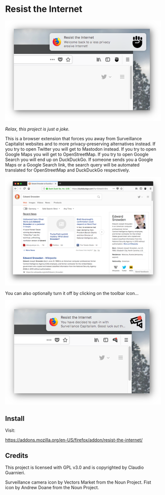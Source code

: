 # Resist the Internet

![](graphics/free.png)

*Relax, this project is just a joke.*

This is a browser extension that forces you away from Surveillance Capitalist
websites and to more privacy-preserving alternatives instead. If you try to open
Twitter you will get to Mastodon instead. If you try to open Google Maps you
will get to OpenStreetMap. If you try to open Google Search you will end up on
DuckDuckGo. If someone sends you a Google Maps or a Google Search link, the
search query will be automated translated for OpenStreetMap and DuckDuckGo
respectively.

![](graphics/snowden.png)

You can also optionally turn it off by clicking on the toolbar icon...

![](graphics/non-free.png)

## Install

Visit:

https://addons.mozilla.org/en-US/firefox/addon/resist-the-internet/

## Credits

This project is licensed with GPL v3.0 and is copyrighted by Claudio Guarnieri.

Surveillance camera icon by Vectors Market from the Noun Project.
Fist icon by Andrew Doane from the Noun Project.
